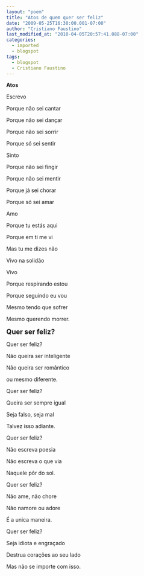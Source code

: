 ```yaml
---
layout: "poem"
title: "Atos de quem quer ser feliz"
date: "2009-05-25T16:30:00.001-07:00"
author: "Cristiano Faustino"
last_modified_at: "2010-04-05T20:57:41.088-07:00"
categories:
  - imported
  - blogspot
tags:
  - blogspot
  - Cristiano Faustino
---
```


<span style="font-size:130%;"></span><span style="font-weight: bold;">Atos

Escrevo

Porque não sei cantar

Porque não sei dançar

Porque não sei sorrir

Porque só sei sentir

Sinto

Porque não sei fingir

Porque não sei mentir

Porque já sei chorar

Porque só sei amar

Amo

Porque tu estás aqui

Porque em ti me vi

Mas tu me dizes não

Vivo na solidão

Vivo

Porque respirando estou

Porque seguindo eu vou

Mesmo tendo que sofrer

Mesmo querendo morrer.

</span><span style="font-weight: bold;font-size:130%;" >Quer ser feliz?

Quer ser feliz?

Não queira ser inteligente

Não queira ser romântico

ou mesmo diferente.

Quer ser feliz?

Queira ser sempre igual

Seja falso, seja mal

Talvez isso adiante.

Quer ser feliz?

Não escreva poesia

Não escreva o que via

Naquele pôr do sol.

Quer ser feliz?

Não ame, não chore

Não namore ou adore

É a unica maneira.

Quer ser feliz?

Seja idiota e engraçado

Destrua corações ao seu lado

Mas não se importe com isso.</span>